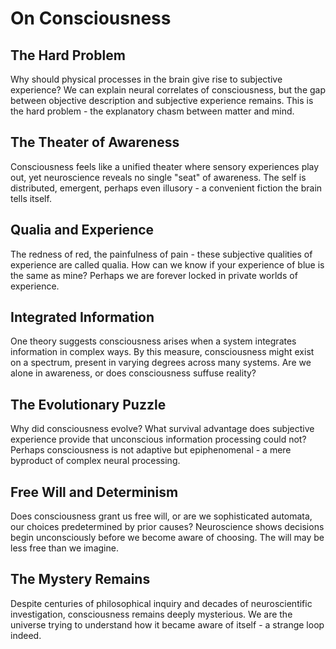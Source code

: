 # On Consciousness

## The Hard Problem

Why should physical processes in the brain give rise to subjective experience? We can explain neural correlates of consciousness, but the gap between objective description and subjective experience remains. This is the hard problem - the explanatory chasm between matter and mind.

## The Theater of Awareness

Consciousness feels like a unified theater where sensory experiences play out, yet neuroscience reveals no single "seat" of awareness. The self is distributed, emergent, perhaps even illusory - a convenient fiction the brain tells itself.

## Qualia and Experience

The redness of red, the painfulness of pain - these subjective qualities of experience are called qualia. How can we know if your experience of blue is the same as mine? Perhaps we are forever locked in private worlds of experience.

## Integrated Information

One theory suggests consciousness arises when a system integrates information in complex ways. By this measure, consciousness might exist on a spectrum, present in varying degrees across many systems. Are we alone in awareness, or does consciousness suffuse reality?

## The Evolutionary Puzzle

Why did consciousness evolve? What survival advantage does subjective experience provide that unconscious information processing could not? Perhaps consciousness is not adaptive but epiphenomenal - a mere byproduct of complex neural processing.

## Free Will and Determinism

Does consciousness grant us free will, or are we sophisticated automata, our choices predetermined by prior causes? Neuroscience shows decisions begin unconsciously before we become aware of choosing. The will may be less free than we imagine.

## The Mystery Remains

Despite centuries of philosophical inquiry and decades of neuroscientific investigation, consciousness remains deeply mysterious. We are the universe trying to understand how it became aware of itself - a strange loop indeed.
